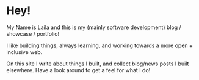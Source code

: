 # Hey!

My Name is Laila and this is my (mainly software development) blog / showcase / portfolio!

I like building things, always learning, and working towards a more open + inclusive web.

On this site I write about things I built, and collect blog/news posts I built elsewhere.
Have a look around to get a feel for what I do!
